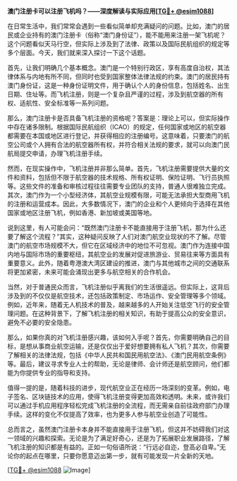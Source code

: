 **澳门注册卡可以注册飞机吗？——深度解读与实际应用[[TG💪+ @esim1088](https://t.me/s/esim1088)]**

在日常生活中，我们常常会遇到一些看似简单却充满疑问的问题。比如，澳门的居民或企业持有的澳门注册卡（俗称“澳门身份证”），能不能用来注册一架飞机呢？这个问题看似天马行空，但实际上涉及到了法律、政策以及国际民航组织的规定等多个层面。今天，我们就来深入探讨一下这个话题。

首先，让我们明确几个基本概念。澳门是一个特别行政区，享有高度自治权，其法律体系与内地有所不同，但同时也受到国家整体法律法规的约束。澳门的居民持有澳门身份证，这是一种身份证明文件，用于确认个人的身份信息，包括姓名、出生日期、住址等。而飞机注册，则是一个复杂且严谨的过程，涉及到航空器的所有权、适航性、安全标准等一系列问题。

那么，澳门注册卡是否具备飞机注册的资格呢？答案是：理论上可以，但实际操作中存在诸多限制。根据国际民航组织（ICAO）的规定，任何国家或地区的航空器都需要在本国或地区进行登记，并获得相应的注册编号。这意味着，只要澳门的航空公司或个人拥有合法的航空器所有权，并符合相关法规的要求，就可以向澳门民航局提交申请，办理飞机注册手续。

然而，在现实操作中，飞机注册并非那么简单。首先，飞机注册需要提供大量的文件和资料，包括但不限于航空器的技术规格、所有权证明、保险证明、飞行员执照等。这些文件的准备和审核过程往往需要专业团队的支持，普通人很难独立完成。其次，澳门作为一个小型经济体，其航空业规模有限，可能无法承担大型商用飞机的注册和运营成本。因此，大多数情况下，澳门的企业和个人更倾向于选择在其他国家或地区注册飞机，例如香港、新加坡或美国等地。

说到这里，有人可能会问：“既然澳门注册卡不能直接用于注册飞机，那为什么还要了解这个流程？”其实，这种疑问反映了人们对澳门航空业现状的不了解。尽管澳门的航空市场规模不大，但它在区域经济中的地位不可忽视。澳门作为连接中国内地与国际市场的重要枢纽，其航空业的发展对促进旅游业、贸易往来等方面具有重要意义。此外，随着粤港澳大湾区建设的推进，澳门与其他城市之间的交通联系将更加紧密，未来可能会涌现出更多与航空相关的合作机会。

当然，对于普通民众而言，飞机注册似乎离我们的生活很遥远。但实际上，这背后涉及到的不仅仅是航空技术，还包括政策制定、市场运作、安全管理等多个领域。例如，近年来，随着无人机技术的普及，越来越多的人开始关注低空飞行的安全管理问题。在这种背景下，了解飞机注册的相关知识，有助于提高公众的安全意识，避免不必要的安全隐患。

那么，如果你真的对飞机注册感兴趣，该如何入手呢？首先，你需要明确自己的目标，是想从事商业航空运输，还是仅仅出于爱好想要拥有私人飞机？其次，你需要了解相关的法律法规，包括《中华人民共和国民用航空法》、《澳门民用航空条例》等。最后，建议寻求专业人士的帮助，无论是律师、会计师还是航空顾问，他们都能为你提供专业的指导和支持。

值得一提的是，随着科技的进步，现代航空业正在经历一场深刻的变革。例如，电子签名、区块链技术的应用，使得飞机注册变得更加高效和透明。未来，或许我们可以通过手机应用程序轻松完成飞机注册的全流程，而无需亲自前往政府部门办理手续。这样的变化不仅提高了效率，也为更多人参与航空业创造了可能性。

总而言之，虽然澳门注册卡本身并不能直接用于注册飞机，但这并不妨碍我们对这一领域的兴趣和探索。无论是为了满足好奇心，还是为了拓展职业发展路径，了解飞机注册的知识都是有益的。正如一句俗语所说：“行远必自迩，登高必自卑。”无论你的起点在哪里，只要你愿意迈出第一步，就有可能发现一片全新的天地。

[[TG💪+ @esim1088](https://t.me/s/esim1088) ![Image](https://i.postimg.cc/4NQfJmqS/Snipaste-2025-05-13-00-14-12.png)]